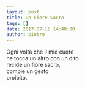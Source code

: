 ```yaml
---
layout: post
title: Un Fiore Sacro
tags: []
date: 2017-07-15 14:40:00
author: pietro
---
```

Ogni volta che il mio cuore<br/>ne tocca un altro con un dito<br/>recide un fiore sacro,<br/>compie un gesto<br/>proibito.
